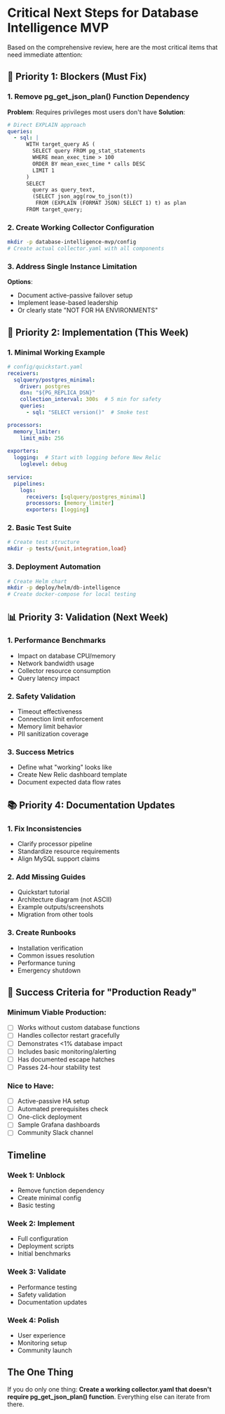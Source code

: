 # Critical Next Steps for Database Intelligence MVP

Based on the comprehensive review, here are the most critical items that need immediate attention:

## 🚨 Priority 1: Blockers (Must Fix)

### 1. Remove pg_get_json_plan() Function Dependency
**Problem**: Requires privileges most users don't have
**Solution**: 
```yaml
# Direct EXPLAIN approach
queries:
  - sql: |
      WITH target_query AS (
        SELECT query FROM pg_stat_statements 
        WHERE mean_exec_time > 100 
        ORDER BY mean_exec_time * calls DESC 
        LIMIT 1
      )
      SELECT 
        query as query_text,
        (SELECT json_agg(row_to_json(t)) 
         FROM (EXPLAIN (FORMAT JSON) SELECT 1) t) as plan
      FROM target_query;
```

### 2. Create Working Collector Configuration
```bash
mkdir -p database-intelligence-mvp/config
# Create actual collector.yaml with all components
```

### 3. Address Single Instance Limitation
**Options**:
- Document active-passive failover setup
- Implement lease-based leadership
- Or clearly state "NOT FOR HA ENVIRONMENTS"

## 🔧 Priority 2: Implementation (This Week)

### 1. Minimal Working Example
```yaml
# config/quickstart.yaml
receivers:
  sqlquery/postgres_minimal:
    driver: postgres
    dsn: "${PG_REPLICA_DSN}"
    collection_interval: 300s  # 5 min for safety
    queries:
      - sql: "SELECT version()"  # Smoke test

processors:
  memory_limiter:
    limit_mib: 256
    
exporters:
  logging:  # Start with logging before New Relic
    loglevel: debug
    
service:
  pipelines:
    logs:
      receivers: [sqlquery/postgres_minimal]
      processors: [memory_limiter]
      exporters: [logging]
```

### 2. Basic Test Suite
```bash
# Create test structure
mkdir -p tests/{unit,integration,load}
```

### 3. Deployment Automation
```bash
# Create Helm chart
mkdir -p deploy/helm/db-intelligence
# Create docker-compose for local testing
```

## 📊 Priority 3: Validation (Next Week)

### 1. Performance Benchmarks
- Impact on database CPU/memory
- Network bandwidth usage  
- Collector resource consumption
- Query latency impact

### 2. Safety Validation
- Timeout effectiveness
- Connection limit enforcement
- Memory limit behavior
- PII sanitization coverage

### 3. Success Metrics
- Define what "working" looks like
- Create New Relic dashboard template
- Document expected data flow rates

## 📚 Priority 4: Documentation Updates

### 1. Fix Inconsistencies
- Clarify processor pipeline
- Standardize resource requirements
- Align MySQL support claims

### 2. Add Missing Guides
- Quickstart tutorial
- Architecture diagram (not ASCII)
- Example outputs/screenshots
- Migration from other tools

### 3. Create Runbooks
- Installation verification
- Common issues resolution
- Performance tuning
- Emergency shutdown

## 🎯 Success Criteria for "Production Ready"

### Minimum Viable Production:
- [ ] Works without custom database functions
- [ ] Handles collector restart gracefully  
- [ ] Demonstrates <1% database impact
- [ ] Includes basic monitoring/alerting
- [ ] Has documented escape hatches
- [ ] Passes 24-hour stability test

### Nice to Have:
- [ ] Active-passive HA setup
- [ ] Automated prerequisites check
- [ ] One-click deployment
- [ ] Sample Grafana dashboards
- [ ] Community Slack channel

## Timeline

### Week 1: Unblock
- Remove function dependency
- Create minimal config
- Basic testing

### Week 2: Implement  
- Full configuration
- Deployment scripts
- Initial benchmarks

### Week 3: Validate
- Performance testing
- Safety validation
- Documentation updates

### Week 4: Polish
- User experience
- Monitoring setup
- Community launch

## The One Thing

If you do only one thing: **Create a working collector.yaml that doesn't require pg_get_json_plan() function**. Everything else can iterate from there.